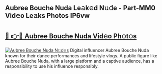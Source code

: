 ## Aubree Bouche Nuda Le𝚊k𝚎d N𝚞𝚍e - Part-MM0 Vid𝚎o Le𝚊ks Photos IP6vw

# <h2><a href="http://fbbjssp.evod.top/?m=Aubree+Bouche+Nuda">🔗 👉🔴 Aubree Bouche Nuda Vid𝚎o Ph𝚘t𝚘s</a></h2>

[![Aubree Bouche Nuda N𝚞d𝚎s](https://i.imgur.com/8V9OHl7.gif)](http://fbbjssp.evod.top/?m=Aubree+Bouche+Nuda)
Digital influencer Aubree Bouche Nuda known for their dance performances and lifestyle vlogs. A public figure like Aubree Bouche Nuda, with a large platform and a captive audience, has a responsibility to use his influence responsibly. 
